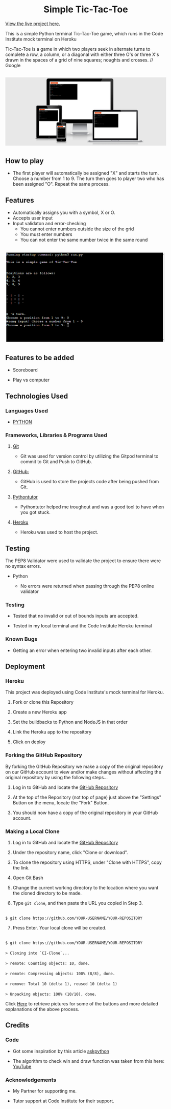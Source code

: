 <h1 align="center">Simple Tic-Tac-Toe</h1>


[View the live project here.](https://simple-tic-tac-toe-game-joko.herokuapp.com/)


This is a simple Python terminal Tic-Tac-Toe game, which runs in the Code Institute mock terminal on Heroku

Tic-Tac-Toe is a game in which two players seek in alternate turns to complete a row, a column, or a diagonal with either three O's or three X's drawn in the spaces of a grid of nine squares; noughts and crosses. // Google


<h2 align="center"><img src="assets/images/tic-tac-toe-game-responsive-screens.png"></h2>

## How to play

- The first player will automatically be assigned "X" and starts the turn. Choose a number from 1 to 9. The turn then goes to player two who has been assigned "O". Repeat the same process.


## Features


-   Automatically assigns you with a symbol, X or O.
-   Accepts user input
-   Input validaton and error-checking
    -   You cannot enter numbers outside the size of the grid
    -   You must enter numbers
    -   You can not enter the same number twice in the same round

<h2 align="center"><img src="assets/images/wrong-input.png"></h2>


## Features to be added

-   Scoreboard

-   Play vs computer



## Technologies Used


### Languages Used


-   [PYTHON](https://www.python.org/)


### Frameworks, Libraries & Programs Used


1. [Git](https://git-scm.com/)

    - Git was used for version control by utilizing the Gitpod terminal to commit to Git and Push to GitHub.

2. [GitHub:](https://github.com/)

    - GitHub is used to store the projects code after being pushed from Git.

3. [Pythontutor](https://pythontutor.com/)

    - Pythontutor helped me troughout and was a good tool to have when you got stuck.

4. [Heroku](https://www.heroku.com/)

    - Heroku was used to host the project.  

## Testing


The PEP8 Validator were used to validate the project to ensure there were no syntax errors.


-   Python

     - No errors were returned when passing through the PEP8 online validator


### Testing


-   Tested that no invalid or out of bounds inputs are accepted.

-   Tested in my local terminal and the Code Institute Heroku terminal



### Known Bugs


-   Getting an error when entering two invalid inputs after each other.

## Deployment


### Heroku


This project was deployed using Code Institute's mock terminal for Heroku.


1. Fork or clone this Repository

2. Create a new Heroku app

3. Set the buildbacks to Python and NodeJS in that order

4. Link the Heroku app to the repository

5. Click on deploy


### Forking the GitHub Repository


By forking the GitHub Repository we make a copy of the original repository on our GitHub account to view and/or make changes without affecting the original repository by using the following steps...


1. Log in to GitHub and locate the [GitHub Repository](https://github.com/joachimnorden/A-text-based-game)

2. At the top of the Repository (not top of page) just above the "Settings" Button on the menu, locate the "Fork" Button.

3. You should now have a copy of the original repository in your GitHub account.


### Making a Local Clone


1. Log in to GitHub and locate the [GitHub Repository](https://github.com/joachimnorden/A-text-based-game)

2. Under the repository name, click "Clone or download".

3. To clone the repository using HTTPS, under "Clone with HTTPS", copy the link.

4. Open Git Bash

5. Change the current working directory to the location where you want the cloned directory to be made.

6. Type `git clone`, and then paste the URL you copied in Step 3.


```

$ git clone https://github.com/YOUR-USERNAME/YOUR-REPOSITORY

```


7. Press Enter. Your local clone will be created.


```

$ git clone https://github.com/YOUR-USERNAME/YOUR-REPOSITORY

> Cloning into `CI-Clone`...

> remote: Counting objects: 10, done.

> remote: Compressing objects: 100% (8/8), done.

> remove: Total 10 (delta 1), reused 10 (delta 1)

> Unpacking objects: 100% (10/10), done.

```


Click [Here](https://help.github.com/en/github/creating-cloning-and-archiving-repositories/cloning-a-repository#cloning-a-repository-to-github-desktop) to retrieve pictures for some of the buttons and more detailed explanations of the above process.


## Credits


### Code


-   Got some inspiration by this article [askpython](https://www.askpython.com/python/examples/tic-tac-toe-using-python)

-   The algorithm to check win and draw function was taken from this here: [YouTube](https://www.youtube.com/watch?v=JC1QsLOXp-I&ab_channel=JavaCodingCommunity-ProgrammingTutorials)



### Acknowledgements


-   My Partner for supporting me.

-   Tutor support at Code Institute for their support.